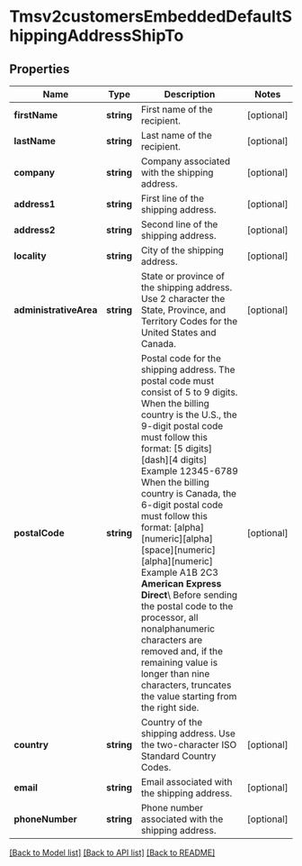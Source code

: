 # Tmsv2customersEmbeddedDefaultShippingAddressShipTo

## Properties
Name | Type | Description | Notes
------------ | ------------- | ------------- | -------------
**firstName** | **string** | First name of the recipient. | [optional] 
**lastName** | **string** | Last name of the recipient. | [optional] 
**company** | **string** | Company associated with the shipping address. | [optional] 
**address1** | **string** | First line of the shipping address. | [optional] 
**address2** | **string** | Second line of the shipping address. | [optional] 
**locality** | **string** | City of the shipping address. | [optional] 
**administrativeArea** | **string** | State or province of the shipping address. Use 2 character the State, Province, and Territory Codes for the United States and Canada. | [optional] 
**postalCode** | **string** | Postal code for the shipping address. The postal code must consist of 5 to 9 digits.  When the billing country is the U.S., the 9-digit postal code must follow this format: [5 digits][dash][4 digits]  Example 12345-6789  When the billing country is Canada, the 6-digit postal code must follow this format: [alpha][numeric][alpha][space][numeric][alpha][numeric]  Example A1B 2C3  **American Express Direct**\\ Before sending the postal code to the processor, all nonalphanumeric characters are removed and, if the remaining value is longer than nine characters, truncates the value starting from the right side. | [optional] 
**country** | **string** | Country of the shipping address. Use the two-character ISO Standard Country Codes. | [optional] 
**email** | **string** | Email associated with the shipping address. | [optional] 
**phoneNumber** | **string** | Phone number associated with the shipping address. | [optional] 

[[Back to Model list]](../README.md#documentation-for-models) [[Back to API list]](../README.md#documentation-for-api-endpoints) [[Back to README]](../README.md)


